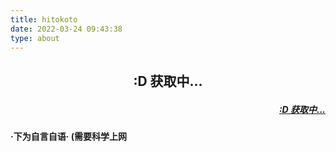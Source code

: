 ```yaml
---
title: hitokoto
date: 2022-03-24 09:43:38
type: about
---
```




<script>
    fetch('https://v1.hitokoto.cn/?c=a&c=b&c=d&c=k')
        .then(response => response.json())
        .then(data => {
            const hitokoto = document.getElementById('hitokoto_text')
            hitokoto.innerText = data.hitokoto
            const from = document.getElementById('hitokoto_from')
            from.href = 'https://hitokoto.cn/?uuid=' + data.uuid
            if(data.from_who == null){
                from.innerText = "————" + '「' + data.from + '」'
            }else{
                from.innerText = "————" + data.from_who + '「' + data.from + '」'
            }
        })
        .catch(console.error)
</script>
<h2 align="center">
    <p  id="hitokoto_text">:D 获取中...</p>
</h2>
<h5 align="right" >
    <a target="_blank" href="#" id="hitokoto_from">:D 获取中...</a>
</h5>
<h4>·下为自言自语· (需要科学上网</h4>
<body>
<script type="text/javascript" src="https://oss.xwxstudio.com/js/artitalk.js"></script>
    <div id="artitalk_main"></div>
    <script>
    new Artitalk({
        appId: 'YBH7dy8YlNz0JsvUT2vw1rVn-MdYXbMMI',
        appKey: 'Q7qAfgOW7OkXlWMWf62B4lb2',
        pageSize: 2,
        color1: '#eeeeee',
        color2: '#eeeeee',
        color3: '#000000'
    })
    </script>
</body>